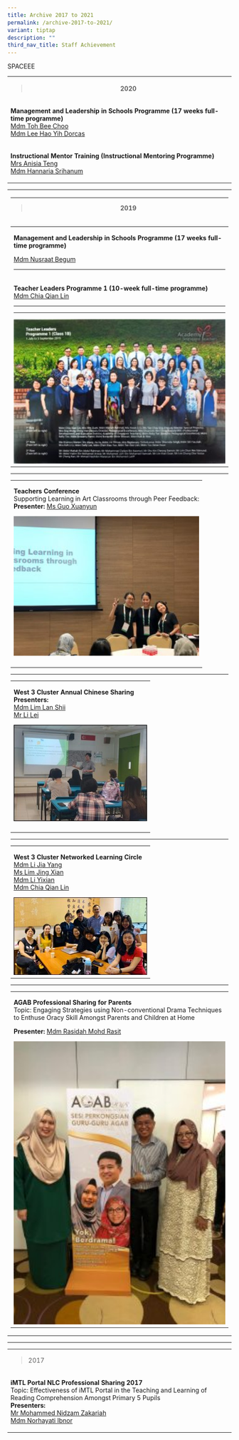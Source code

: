 ```yaml
---
title: Archive 2017 to 2021
permalink: /archive-2017-to-2021/
variant: tiptap
description: ""
third_nav_title: Staff Achievement
---
```

<p></p>
<p></p>
<p></p>
<p></p>
<p>SPACEEE</p>
<p></p>
<p></p>
<p></p>
<table style="minWidth: 25px">
<colgroup>
<col>
</colgroup>
<tbody>
<tr>
<th rowspan="1" colspan="1">
<blockquote>
<p>2020</p>
</blockquote>
</th>
</tr>
<tr>
<td rowspan="1" colspan="1">
<p><strong>Management and Leadership in Schools Programme (17 weeks full-time programme)</strong>
<br><u>Mdm Toh Bee Choo</u>
<br><u>Mdm Lee Hao Yih Dorcas</u>
</p>
</td>
</tr>
<tr>
<td rowspan="1" colspan="1">
<p><strong>Instructional Mentor Training (Instructional Mentoring Programme)</strong>
<br><u>Mrs Anisia Teng</u>
<br><u>Mdm Hannaria Srihanum</u>
</p>
</td>
</tr>
</tbody>
</table>
<table style="minWidth: 25px">
<colgroup>
<col>
</colgroup>
<tbody>
<tr>
<th rowspan="1" colspan="1">
<hr>
<blockquote>
<p></p>
<p><strong>2019</strong>
</p>
</blockquote>
</th>
</tr>
<tr>
<td rowspan="1" colspan="1">
<table style="minWidth: 25px">
<colgroup>
<col>
</colgroup>
<tbody>
<tr>
<td rowspan="1" colspan="1">
<p><strong>Management and Leadership in Schools Programme (17 weeks full-time programme)</strong>
</p>
<p><u>Mdm Nusraat Begum</u>
</p>
<hr>
</td>
</tr>
<tr>
<td rowspan="1" colspan="1">
<p><strong>Teacher Leaders Programme 1 (10-week full-time programme)</strong>
<br><u>Mdm Chia Qian Lin</u>
<br>
</p>
<hr>
<hr>
<div class="isomer-image-wrapper">
<img style="width: 100%" height="auto" width="100%" alt="" src="/images/staff4.jpeg">
</div>
</td>
</tr>
</tbody>
</table>
<hr>
<table style="minWidth: 25px">
<colgroup>
<col>
</colgroup>
<tbody>
<tr>
<td rowspan="1" colspan="1">
<p><strong>Teachers Conference</strong>
<br>Supporting Learning in Art Classrooms through Peer Feedback:
<br><strong>Presenter:</strong>  <u>Ms Guo Xuanyun</u>
</p>
<div class="isomer-image-wrapper">
<img style="width: 100%" height="auto" width="100%" alt="" src="/images/staff20.jpg">
</div>
</td>
</tr>
<tr>
<td rowspan="1" colspan="1">
<p></p>
</td>
</tr>
</tbody>
</table>
<hr>
<table style="minWidth: 25px">
<colgroup>
<col>
</colgroup>
<tbody>
<tr>
<td rowspan="1" colspan="1">
<p></p>
<p><strong>West 3 Cluster Annual Chinese Sharing</strong>
<br><strong>Presenters:</strong>
<br><u>Mdm Lim Lan Shii <br>Mr Li Lei</u>
</p>
<div class="isomer-image-wrapper">
<img style="width: 100%" height="auto" width="100%" alt="" src="/images/staff21.jpg">
</div>
</td>
</tr>
<tr>
<td rowspan="1" colspan="1">
<p></p>
</td>
</tr>
</tbody>
</table>
<hr>
<table style="minWidth: 25px">
<colgroup>
<col>
</colgroup>
<tbody>
<tr>
<td rowspan="1" colspan="1">
<p><strong>West 3 Cluster Networked Learning Circle</strong>
<br><u>Mdm Li Jia Yang <br>Ms Lim Jing Xian <br>Mdm Li Yixian <br>Mdm Chia Qian Lin</u>
</p>
<div class="isomer-image-wrapper">
<img style="width: 100%" height="auto" width="100%" alt="" src="/images/staff22.jpg">
</div>
</td>
</tr>
</tbody>
</table>
<hr>
<table style="minWidth: 25px">
<colgroup>
<col>
</colgroup>
<tbody>
<tr>
<td rowspan="1" colspan="1">
<p></p>
<p><strong>AGAB Professional Sharing for Parents</strong>
<br>Topic: Engaging Strategies using Non-conventional Drama Techniques to
Enthuse Oracy Skill Amongst Parents and Children at Home</p>
<p><strong>Presenter:</strong>  <u>Mdm Rasidah Mohd Rasit</u>
</p>
<div class="isomer-image-wrapper">
<img style="width: 100%" height="auto" width="100%" alt="" src="/images/staff23.jpg">
</div>
</td>
</tr>
</tbody>
</table>
</td>
</tr>
</tbody>
</table>
<hr>
<table style="minWidth: 25px">
<colgroup>
<col>
</colgroup>
<tbody>
<tr>
<td rowspan="1" colspan="1">
<blockquote>
<p>2017</p>
</blockquote>
</td>
</tr>
<tr>
<td rowspan="1" colspan="1">
<p><strong>iMTL Portal NLC Professional Sharing 2017</strong>
<br>Topic: Effectiveness of iMTL Portal in the Teaching and Learning of Reading
Comprehension Amongst Primary 5 Pupils
<br><strong>Presenters:</strong>
<br><u>Mr Mohammed Nidzam Zakariah</u>
<br><u>Mdm Norhayati Ibnor</u>
</p>
</td>
</tr>
</tbody>
</table>
<p></p>